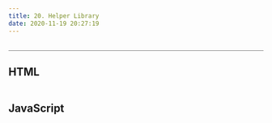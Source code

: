 ```yaml
---
title: 20. Helper Library
date: 2020-11-19 20:27:19
---
```


<div class="output-container">

  <style type="text/css">
  </style>

  <script>
  </script>

</div>

<div class="html-container" style="border-top: .5px solid grey; margin-top: 30px;">

## HTML

```HTML

```

</div>
<div class="js-container">

## JavaScript

```JS

```

</div>
